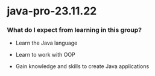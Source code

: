 # java-pro-23.11.22

### What do I expect from learning in this group?

* Learn the Java language

* Learn to work with OOP

* Gain knowledge and skills to create Java applications